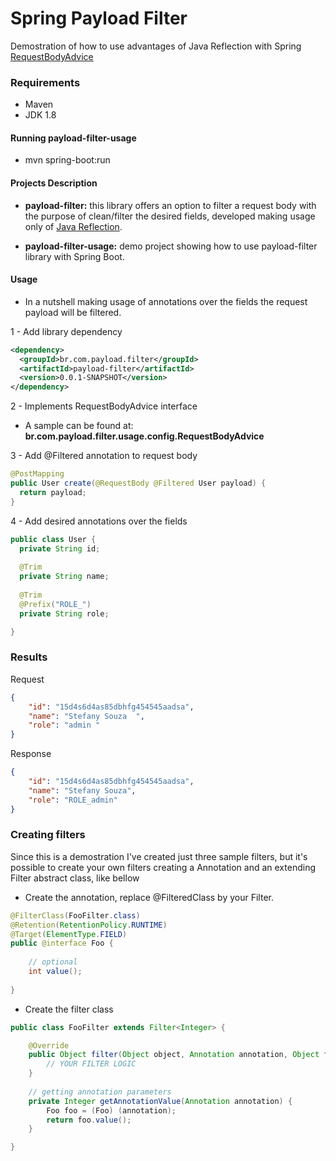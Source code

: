 # Spring Payload Filter
Demostration of how to use advantages of Java Reflection with Spring [RequestBodyAdvice](https://docs.spring.io/spring/docs/current/javadoc-api/org/springframework/web/servlet/mvc/method/annotation/RequestBodyAdvice.html)

### Requirements
* Maven
* JDK 1.8

#### Running payload-filter-usage
* mvn spring-boot:run

#### Projects Description
* **payload-filter:** this library offers an option to filter a request body with the purpose of clean/filter the desired fields, developed making usage only of [Java Reflection](https://www.oracle.com/technical-resources/articles/java/javareflection.html).

* **payload-filter-usage:** demo project showing how to use payload-filter library with Spring Boot.

#### Usage
* In a nutshell making usage of annotations over the fields the request payload will be filtered.

1 - Add library dependency
```xml
<dependency>
  <groupId>br.com.payload.filter</groupId>
  <artifactId>payload-filter</artifactId>
  <version>0.0.1-SNAPSHOT</version>
</dependency>
```
2 - Implements RequestBodyAdvice interface
* A sample can be found at: **br.com.payload.filter.usage.config.RequestBodyAdvice**

3 - Add @Filtered annotation to request body
```java
@PostMapping
public User create(@RequestBody @Filtered User payload) {
  return payload;
}
```
4 - Add desired annotations over the fields
```java
public class User {
  private String id;
	
  @Trim
  private String name;
	
  @Trim
  @Prefix("ROLE_")
  private String role;

}
```
### Results
Request
```json
{
    "id": "15d4s6d4as85dbhfg454545aadsa",
    "name": "Stefany Souza  ",
    "role": "admin "
}
```

Response
```json
{
    "id": "15d4s6d4as85dbhfg454545aadsa",
    "name": "Stefany Souza",
    "role": "ROLE_admin"
}
```

### Creating filters
 Since this is a demostration I've created just three sample filters, but it's possible to create your own filters creating a Annotation and an extending Filter abstract class, like bellow

- Create the annotation, replace @FilteredClass by your Filter.
```java
@FilterClass(FooFilter.class)
@Retention(RetentionPolicy.RUNTIME)
@Target(ElementType.FIELD)
public @interface Foo {
	
	// optional
	int value();
	
}
```
- Create the filter class
```java
public class FooFilter extends Filter<Integer> {

	@Override
	public Object filter(Object object, Annotation annotation, Object fieldValue) {
		// YOUR FILTER LOGIC
	}
	
	// getting annotation parameters
	private Integer getAnnotationValue(Annotation annotation) {
		Foo foo = (Foo) (annotation);
		return foo.value();
	}

}
```
